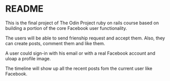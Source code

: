 # README

This is the final project of The Odin Project ruby on rails course based on building a portion of the core Facebook user functionality.

The users will be able to send frienship request and accept them. Also, they can create posts, comment them and like them.

A user could sign-in with his email or with a real Facebook account and uloap a profile image.

The timeline will show up all the recent posts fom the current user like Facebook.
